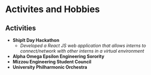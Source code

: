 # Activites and Hobbies

## Activities 
- **ShipIt Day Hackathon**
   - _Developed a React JS web application that allows interns to connect/network with other interns in a virtual environment_
- **Alpha Omega Epsilon Engineering Sorority**
- **Mizzou Engineering Student Council**
- **University Philharmonic Orchestra**
